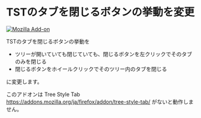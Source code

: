 # TSTのタブを閉じるボタンの挙動を変更

<a href="https://addons.mozilla.org/ja/firefox/addon/tst-change-close-tab-button-be/">
<img alt="Mozilla Add-on" src="https://img.shields.io/amo/v/tst-change-close-tab-button-be.svg">
</a>

TSTのタブを閉じるボタンの挙動を

- ツリーが開いていても閉じていても、閉じるボタンを左クリックでそのタブのみを閉じる
- 閉じるボタンをホイールクリックでそのツリー内のタブを閉じる

に変更します。

このアドオンは Tree Style Tab https://addons.mozilla.org/ja/firefox/addon/tree-style-tab/ がないと動作しません。